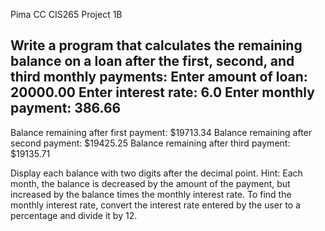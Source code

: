 Pima CC CIS265 Project 1B

Write a program that calculates the remaining balance on a loan after the first, second, and third monthly payments:
 Enter amount of loan: 20000.00
 Enter interest rate: 6.0
 Enter monthly payment: 386.66
 -----------------------------
 Balance remaining after first payment: $19713.34
 Balance remaining after second payment: $19425.25
 Balance remaining after third payment: $19135.71

Display each balance with two digits after the decimal point. Hint: Each month, the balance is decreased by the amount of the payment, but 
increased by the balance times the monthly interest rate. To find the monthly interest rate, convert the interest rate entered by the user 
to a percentage and divide it by 12.
